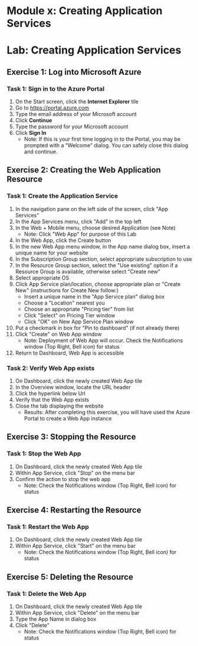 # Module x:  Creating Application Services

# Lab:  Creating Application Services

## Exercise 1:  Log into Microsoft Azure
### Task 1:  Sign in to the Azure Portal
1.  On the Start screen, click the **Internet Explorer** tile
2.  Go to <https://portal.azure.com>
3.  Type the email address of your Microsoft account
4.  Click **Continue**
5.  Type the password for your Microsoft account
6.  Click **Sign In**
	* Note: If this is your first time logging in to the Portal, you may be prompted with a “Welcome” dialog. You can safely close this dialog and continue.
	
## Exercise 2:  Creating the Web Application Resource
### Task 1:  Create the Application Service
1.  In the navigation pane on the left side of the screen, click "App Services"
2.  In the App Services menu, click "Add" in the top left
3.  In the Web + Mobile menu, choose desired Application (see Note)
	* Note:  Click "Web App" for purpose of this Lab
4.  In the Web App, click the Create button
5.  In the new Web App menu window, in the App name dialog box, insert a unique name for your website
6.  In the Subscription Group section, select appropriate subscription to use
7.  In the Resource Group section, select the "Use existing" option if a Resource Group is available, otherwise select "Create new"
8.  Select appropriate OS
9.  Click App Service plan/location, choose appropriate plan or "Create New" (instructions for Create New follow:)
	* Insert a unique name in the "App Service plan" dialog box
	* Choose a "Location" nearest you
	* Choose an appropriate "Pricing tier" from list
	* Click "Select" on Pricing Tier window
	* Click "OK" on New App Service Plan window
10. Put a checkmark in box for "Pin to dashboard" (if not already there)
11. Click "Create" on Web App window
	* Note:  Deployment of Web App will occur.  Check the Notifications window (Top Right, Bell icon) for status
12. Return to Dashboard, Web App is accessible

### Task 2:  Verify Web App exists
1.  On Dashboard, click the newly created Web App tile
2.  In the Overview window, locate the URL header
3.  Click the hyperlink below Url
4.  Verify that the Web App exists
5.  Close the tab displaying the website
	* Results:  After completing this exercise, you will have used the Azure Portal to create a Web App instance
	
## Exercise 3:  Stopping the Resource
### Task 1:  Stop the Web App
1.  On Dashboard, click the newly created Web App tile
2.  Within App Service, click "Stop" on the menu bar
3.  Confirm the action to stop the web app
	* Note:  Check the Notifications window (Top Right, Bell icon) for status

## Exercise 4:  Restarting the Resource
### Task 1:  Restart the Web App
1.  On Dashboard, click the newly created Web App tile
2.  Within App Service, click "Start" on the menu bar
	* Note:  Check the Notifications window (Top Right, Bell icon) for status

## Exercise 5:  Deleting the Resource
### Task 1:  Delete the Web App
1.  On Dashboard, click the newly created Web App tile
2.  Within App Service, click "Delete" on the menu bar
3.  Type the App Name in dialog box
4.  Click "Delete"
	* Note:  Check the Notifications window (Top Right, Bell icon) for status

